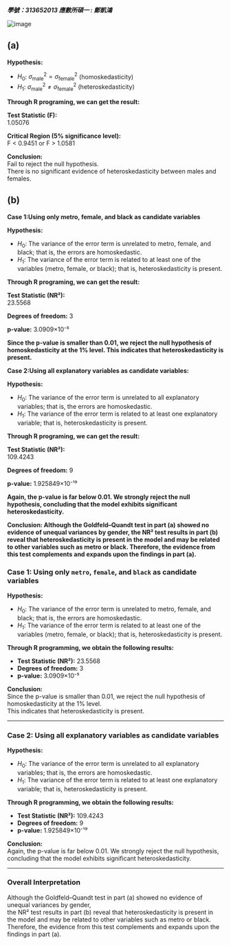 ***學號：313652013     應數所碩一 : 鄭凱鴻***

![image](https://github.com/user-attachments/assets/1a79a574-9e6c-4304-92d7-a5222eb4822c)


## (a) 
**Hypothesis:**

- $H_0$: $\sigma^2_{\text{male}} = \sigma^2_{\text{female}}$ (homoskedasticity)
- $H_1$: $\sigma^2_{\text{male}} \neq \sigma^2_{\text{female}}$ (heteroskedasticity)

**Through R programing, we can get the result:**

**Test Statistic (F):**  
1.05076

**Critical Region (5% significance level):**  
F < 0.9451 or F > 1.0581

**Conclusion:**  
Fail to reject the null hypothesis.  
There is no significant evidence of heteroskedasticity between males and females.

## (b) 
**Case 1:Using only metro, female, and black as candidate variables**

**Hypothesis:**
- $H_0$: The variance of the error term is unrelated to metro, female, and black; that is, the errors are homoskedastic.
- $H_1$: The variance of the error term is related to at least one of the variables (metro, female, or black); that is, heteroskedasticity is present.
  
**Through R programing, we can get the result:**

**Test Statistic (NR²):**  
23.5568

**Degrees of freedom:**
3

**p-value:**
3.0909×10⁻⁵

**Since the p-value is smaller than 0.01, we reject the null hypothesis of homoskedasticity at the 1% level. This indicates that heteroskedasticity is present.**

**Case 2:Using all explanatory variables as candidate variables:**

**Hypothesis:**
- $H_0$: The variance of the error term is unrelated to all explanatory variables; that is, the errors are homoskedastic.
- $H_1$: The variance of the error term is related to at least one explanatory variable; that is, heteroskedasticity is present.

**Through R programing, we can get the result:**

**Test Statistic (NR²):**  
109.4243

**Degrees of freedom:**
9

**p-value:**
1.925849×10⁻¹⁹

**Again, the p-value is far below 0.01. We strongly reject the null hypothesis, concluding that the model exhibits significant heteroskedasticity.**

**Conclusion: Although the Goldfeld–Quandt test in part (a) showed no evidence of unequal variances by gender, the NR² test results in part (b) reveal that heteroskedasticity is present in the model and may be related to other variables such as metro or black. Therefore, the evidence from this test complements and expands upon the findings in part (a).**

### Case 1: Using only `metro`, `female`, and `black` as candidate variables

**Hypothesis:**
- $H_0$: The variance of the error term is unrelated to metro, female, and black; that is, the errors are homoskedastic.  
- $H_1$: The variance of the error term is related to at least one of the variables (metro, female, or black); that is, heteroskedasticity is present.

**Through R programming, we obtain the following results:**

- **Test Statistic (NR²):** 23.5568  
- **Degrees of freedom:** 3  
- **p-value:** 3.0909×10⁻⁵

**Conclusion:**  
Since the p-value is smaller than 0.01, we reject the null hypothesis of homoskedasticity at the 1% level.  
This indicates that heteroskedasticity is present.

---

### Case 2: Using all explanatory variables as candidate variables

**Hypothesis:**
- $H_0$: The variance of the error term is unrelated to all explanatory variables; that is, the errors are homoskedastic.  
- $H_1$: The variance of the error term is related to at least one explanatory variable; that is, heteroskedasticity is present.

**Through R programming, we obtain the following results:**

- **Test Statistic (NR²):** 109.4243  
- **Degrees of freedom:** 9  
- **p-value:** 1.925849×10⁻¹⁹

**Conclusion:**  
Again, the p-value is far below 0.01. We strongly reject the null hypothesis, concluding that the model exhibits significant heteroskedasticity.

---

### Overall Interpretation

Although the Goldfeld–Quandt test in part (a) showed no evidence of unequal variances by gender,  
the NR² test results in part (b) reveal that heteroskedasticity is present in the model and may be related to other variables such as metro or black.  
Therefore, the evidence from this test complements and expands upon the findings in part (a).

